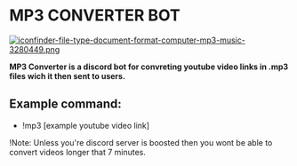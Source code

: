 # MP3 CONVERTER BOT

[![iconfinder-file-type-document-format-computer-mp3-music-3280449.png](https://i.postimg.cc/02fN6DTK/iconfinder-file-type-document-format-computer-mp3-music-3280449.png)](https://postimg.cc/Yhv7ZGqt)

__MP3 Converter is a discord bot for convreting youtube video links in .mp3 files wich it then sent to users.__

## Example command:
 * !mp3 [example youtube video link]
 

!Note: Unless you're discord server is boosted then you wont be able to convert videos longer that 7 minutes.
 
 
